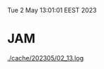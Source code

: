 Tue  2 May 13:01:01 EEST 2023
# JAM
<a href='./cache/202305/02_13.log'>./cache/202305/02_13.log</a>
